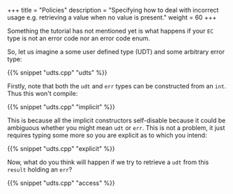 +++
title = "Policies"
description = "Specifying how to deal with incorrect usage e.g. retrieving a value when no value is present."
weight = 60
+++

Something the tutorial has not mentioned yet is what happens if your `EC` type is not
an error code nor an error code enum.

So, let us imagine a some user
defined type (UDT) and some arbitrary error type:

{{% snippet "udts.cpp" "udts" %}}

Firstly, note that both the `udt` and `err` types can be constructed from an `int`.
Thus this won't compile:

{{% snippet "udts.cpp" "implicit" %}}

This is because all the implicit constructors self-disable because it could be ambiguous whether you
might mean `udt` or `err`. This is not a problem, it just requires typing some more so you
are explicit as to which you intend:

{{% snippet "udts.cpp" "explicit" %}}

Now, what do you think will happen if we try to retrieve a `udt` from this `result` holding an `err`?

{{% snippet "udts.cpp" "access" %}}
